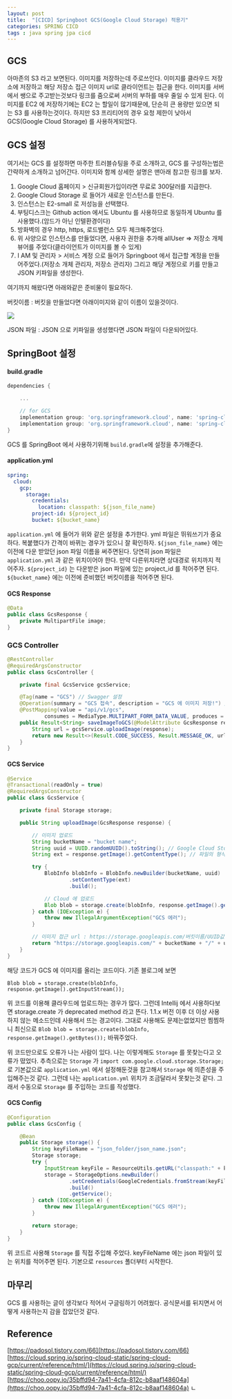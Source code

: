 ```yaml
---
layout: post
title:  "[CICD] Springboot GCS(Google Cloud Storage) 적용기"
categories: SPRING CICD
tags : java spring jpa cicd
---
```


## GCS

아마존의 S3 라고 보면된다. 이미지를 저장하는데 주로쓰인다. 이미지를 클라우드 저장소에 저장하고 해당 저장소 접근 이미지 url로 클라이언트는 접근을 한다. 이미지를 서버에서 쌩으로 주고받는것보다 링크를 줌으로써 서버의 부하를 매우 줄일 수 있게 된다. 이미지를 EC2 에 저장하기에는 EC2 는 할일이 많기때문에, 단순히 큰 용량만 있으면 되는 S3 를 사용하는것이다. 하지만 S3 프리티어의 경우 요청 제한이 낮아서 GCS(Google Cloud Storage) 를 사용하게되었다.

## GCS 설정

여기서는 GCS 를 설정하면 마주한 트러블슈팅을 주로 소개하고, GCS 를 구성하는법은 간략하게 소개하고 넘어간다. 이미지와 함께 상세한 설명은 맨아래 참고한 링크를 보자.

1. Google Cloud 홈페이지 > 신규회원가입이라면 무료로 300달러를 지급한다.
2. Google Cloud Storage 로 들어가 새로운 인스턴스를 만든다.
3. 인스턴스는 E2-small 로 저성능을 선택했다.
4. 부팅디스크는 Github action 에서도 Ubuntu 를 사용하므로 동일하게 Ubuntu 를 사용했다.(암드가 아닌 인텔환경이다)
5. 방화벽의 경우 http, https, 로드밸런스 모두 체크해주었다.
6. 위 사양으로 인스턴스를 만들었다면, 사용자 권한을 추가해 allUser => 저장소 개체 뷰어를 주었다(클라이언트가 이미지를 볼 수 있게)
7. I AM 및 관리자 > 서비스 계정 으로 들어가 Springboot 에서 접근할 계정을 만들어주었다.(저장소 개체 관리자, 저장소 관리자) 그리고 해당 계정으로 키를 만들고 JSON 키파일을 생성한다.

여기까지 해왔다면 아래와같은 준비물이 필요하다.

버킷이름 : 버킷을 만들었다면 아래이미지와 같이 이름이 있을것이다.

<img src="../../assets/img/posts/ci/gcs1.png">

JSON 파일 : JSON 으로 키파일을 생성했다면 JSON 파일이 다운되어있다.

## SpringBoot 설정

#### build.gradle

```gradle
dependencies {

    ...

	// for GCS
	implementation group: 'org.springframework.cloud', name: 'spring-cloud-gcp-starter', version: '1.2.8.RELEASE'
	implementation group: 'org.springframework.cloud', name: 'spring-cloud-gcp-storage', version: '1.2.8.RELEASE'
}
```

GCS 를 SpringBoot 에서 사용하기위해 `build.gradle`에 설정을 추가해준다.

#### application.yml

```yml
spring:
  cloud:
    gcp:
      storage:
        credentials:
          location: classpath: ${json_file_name}
        project-id: ${project_id}
        bucket: ${bucket_name}
```

`application.yml` 에 들어가 위와 같은 설정을 추가한다. yml 파일은 뛰워쓰기가 중요하다. 복붙했다가 간격이 바뀌는 경우가 있으니 잘 확인하자. `${json_file_name}` 에는 이전에 다운 받았던 json 파일 이름을 써주면된다. 당연히 json 파일은 `application.yml` 과 같은 위치이어야 한다. 만약 다른위치라면 상대경로 위치까지 적어주자. `${project_id}` 는 다운받은 json 파일에 있는 project_id 를 적어주면 된다. `${bucket_name}` 에는 이전에 준비했던 버킷이름을 적어주면 된다.

#### GCS Response

```java
@Data
public class GcsResponse {
    private MultipartFile image;
}

```

### GCS Controller

```java
@RestController
@RequiredArgsConstructor
public class GcsController {

    private final GcsService gcsService;

    @Tag(name = "GCS") // Swagger 설정
    @Operation(summary = "GCS 접속", description = "GCS 에 이미지 저장!") // Swagger 설정
    @PostMapping(value = "api/v1/gcs", 
            consumes = MediaType.MULTIPART_FORM_DATA_VALUE, produces = MediaType.APPLICATION_JSON_VALUE) // Swagger 에서 Multipartfile 받는 방법
    public Result<String> saveImageToGCS(@ModelAttribute GcsResponse response) {
        String url = gcsService.uploadImage(response);
        return new Result<>(Result.CODE_SUCCESS, Result.MESSAGE_OK, url);
    }
}
```

#### GCS Service

```java
@Service
@Transactional(readOnly = true)
@RequiredArgsConstructor
public class GcsService {

    private final Storage storage;

    public String uploadImage(GcsResponse response) {

        // 이미지 업로드
        String bucketName = "bucket name";
        String uuid = UUID.randomUUID().toString(); // Google Cloud Storage에 저장될 파일 이름(중복 이름 안되게 저장하도록 주의)
        String ext = response.getImage().getContentType(); // 파일의 형식 ex) JPG

        try {
            BlobInfo blobInfo = BlobInfo.newBuilder(bucketName, uuid)
                    .setContentType(ext)
                    .build();

            // Cloud 에 업로드
            Blob blob = storage.create(blobInfo, response.getImage().getBytes());
        } catch (IOException e) {
            throw new IllegalArgumentException("GCS 에러");
        }

        // 이미지 접근 url : https://storage.googleapis.com/버킷이름/UUID값
        return "https://storage.googleapis.com/" + bucketName + "/" + uuid;
    }
}
```

해당 코드가 GCS 에 이미지를 올리는 코드이다. 
기존 블로그에 보면

```
Blob blob = storage.create(blobInfo, response.getImage().getInputStream());
```

위 코드를 이용해 클라우드에 업로드하는 경우가 많다. 그런데 Intellij 에서 사용하다보면 storage.create 가 deprecated method 라고 뜬다. 1.1.x 버전 이후 더 이상 사용하지 않는 메소드인데 사용해서 뜨는 경고이다. 그대로 사용해도 문제는없었지만 찜찜하니 최신으로 `Blob blob = storage.create(blobInfo, response.getImage().getBytes());` 바꿔주었다.

위 코드만으로도 오류가 나는 사람이 있다. 나는 이렇게해도 `Storage` 를 못찾는다고 오류가 떴었다. 추측으로는 `Storage` 가 `import com.google.cloud.storage.Storage;` 로 기본값으로 `application.yml` 에서 설정해둔것을 참고해서 `Storage` 에 의존성을 주입해주는것 같다. 그런데 나는 `application.yml` 위치가 조금달라서 못찾는것 같다. 그래서 수동으로 `Storage` 를 주입하는 코드를 작성했다.

#### GCS Config

```java
@Configuration
public class GcsConfig {

    @Bean
    public Storage storage() {
        String keyFileName = "json_folder/json_name.json";
        Storage storage;
        try {
            InputStream keyFile = ResourceUtils.getURL("classpath:" + keyFileName).openStream();
            storage = StorageOptions.newBuilder()
                    .setCredentials(GoogleCredentials.fromStream(keyFile))
                    .build()
                    .getService();
        } catch (IOException e) {
            throw new IllegalArgumentException("GCS 에러");
        }

        return storage;
    }
}
```

위 코드르 사용해 `Storage` 를 직접 주입해 주었다. keyFileName 에는 json 파일이 있는 위치를 적어주면 된다. 기본으로 `resources` 폴더부터 시작한다.

## 마무리

GCS 를 사용하는 글이 생각보다 적어서 구글링하기 어려웠다. 공식문서를 뒤지면서 어떻게 사용하는지 감을 잡았던것 같다. 


## Reference

[https://padosol.tistory.com/66](https://padosol.tistory.com/66)  
[https://cloud.spring.io/spring-cloud-static/spring-cloud-gcp/current/reference/html/](https://cloud.spring.io/spring-cloud-static/spring-cloud-gcp/current/reference/html/)  
[https://choo.oopy.io/35bffd94-7a41-4cfa-812c-b8aaf148604a](https://choo.oopy.io/35bffd94-7a41-4cfa-812c-b8aaf148604a)   ㄴ
